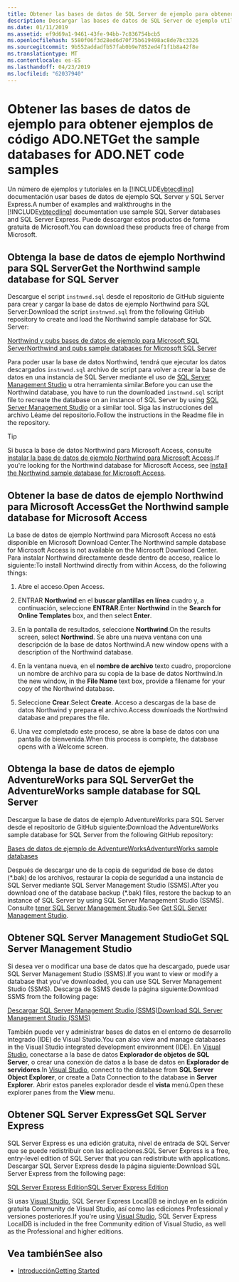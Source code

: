 ```yaml
---
title: Obtener las bases de datos de SQL Server de ejemplo para obtener ejemplos de código ADO.NET
description: Descargar las bases de datos de SQL Server de ejemplo utilizados en los ejemplos de código en la documentación de ADO.NET, así como herramientas de administración y SQL Server
ms.date: 01/11/2019
ms.assetid: ef9d69a1-9461-43fe-94bb-7c836754bcb5
ms.openlocfilehash: 5580f06f3d28ed6d70f75b619498ac8de7bc3326
ms.sourcegitcommit: 9b552addadfb57fab0b9e7852ed4f1f1b8a42f8e
ms.translationtype: MT
ms.contentlocale: es-ES
ms.lasthandoff: 04/23/2019
ms.locfileid: "62037940"
---
```

# <a name="get-the-sample-databases-for-adonet-code-samples"></a><span data-ttu-id="c874e-103">Obtener las bases de datos de ejemplo para obtener ejemplos de código ADO.NET</span><span class="sxs-lookup"><span data-stu-id="c874e-103">Get the sample databases for ADO.NET code samples</span></span>

<span data-ttu-id="c874e-104">Un número de ejemplos y tutoriales en la [!INCLUDE[vbtecdlinq](../../../../../../includes/vbtecdlinq-md.md)] documentación usar bases de datos de ejemplo SQL Server y SQL Server Express.</span><span class="sxs-lookup"><span data-stu-id="c874e-104">A number of examples and walkthroughs in the [!INCLUDE[vbtecdlinq](../../../../../../includes/vbtecdlinq-md.md)] documentation use sample SQL Server databases and SQL Server Express.</span></span> <span data-ttu-id="c874e-105">Puede descargar estos productos de forma gratuita de Microsoft.</span><span class="sxs-lookup"><span data-stu-id="c874e-105">You can download these products free of charge from Microsoft.</span></span>

## <a name="get-the-northwind-sample-database-for-sql-server"></a><span data-ttu-id="c874e-106">Obtenga la base de datos de ejemplo Northwind para SQL Server</span><span class="sxs-lookup"><span data-stu-id="c874e-106">Get the Northwind sample database for SQL Server</span></span>

<span data-ttu-id="c874e-107">Descargue el script `instnwnd.sql` desde el repositorio de GitHub siguiente para crear y cargar la base de datos de ejemplo Northwind para SQL Server:</span><span class="sxs-lookup"><span data-stu-id="c874e-107">Download the script `instnwnd.sql` from the following GitHub repository to create and load the Northwind sample database for SQL Server:</span></span>

[<span data-ttu-id="c874e-108">Northwind y pubs bases de datos de ejemplo para Microsoft SQL Server</span><span class="sxs-lookup"><span data-stu-id="c874e-108">Northwind and pubs sample databases for Microsoft SQL Server</span></span>](https://github.com/Microsoft/sql-server-samples/tree/master/samples/databases/northwind-pubs)

<span data-ttu-id="c874e-109">Para poder usar la base de datos Northwind, tendrá que ejecutar los datos descargados `instnwnd.sql` archivo de script para volver a crear la base de datos en una instancia de SQL Server mediante el uso de [SQL Server Management Studio](#get_ssms) u otra herramienta similar.</span><span class="sxs-lookup"><span data-stu-id="c874e-109">Before you can use the Northwind database, you have to run the downloaded `instnwnd.sql` script file to recreate the database on an instance of SQL Server by using [SQL Server Management Studio](#get_ssms) or a similar tool.</span></span> <span data-ttu-id="c874e-110">Siga las instrucciones del archivo Léame del repositorio.</span><span class="sxs-lookup"><span data-stu-id="c874e-110">Follow the instructions in the Readme file in the repository.</span></span>

> [!TIP]
> <span data-ttu-id="c874e-111">Si busca la base de datos Northwind para Microsoft Access, consulte [instalar la base de datos de ejemplo Northwind para Microsoft Access](#northwind_access).</span><span class="sxs-lookup"><span data-stu-id="c874e-111">If you're looking for the Northwind database for Microsoft Access, see [Install the Northwind sample database for Microsoft Access](#northwind_access).</span></span>

## <a name="northwind_access"></a> <span data-ttu-id="c874e-112">Obtener la base de datos de ejemplo Northwind para Microsoft Access</span><span class="sxs-lookup"><span data-stu-id="c874e-112">Get the Northwind sample database for Microsoft Access</span></span>

<span data-ttu-id="c874e-113">La base de datos de ejemplo Northwind para Microsoft Access no está disponible en Microsoft Download Center.</span><span class="sxs-lookup"><span data-stu-id="c874e-113">The Northwind sample database for Microsoft Access is not available on the Microsoft Download Center.</span></span> <span data-ttu-id="c874e-114">Para instalar Northwind directamente desde dentro de acceso, realice lo siguiente:</span><span class="sxs-lookup"><span data-stu-id="c874e-114">To install Northwind directly from within Access, do the following things:</span></span>

1. <span data-ttu-id="c874e-115">Abre el acceso.</span><span class="sxs-lookup"><span data-stu-id="c874e-115">Open Access.</span></span>

1. <span data-ttu-id="c874e-116">ENTRAR **Northwind** en el **buscar plantillas en línea** cuadro y, a continuación, seleccione **ENTRAR**.</span><span class="sxs-lookup"><span data-stu-id="c874e-116">Enter **Northwind** in the **Search for Online Templates** box, and then select **Enter**.</span></span>

1. <span data-ttu-id="c874e-117">En la pantalla de resultados, seleccione **Northwind**.</span><span class="sxs-lookup"><span data-stu-id="c874e-117">On the results screen, select **Northwind**.</span></span> <span data-ttu-id="c874e-118">Se abre una nueva ventana con una descripción de la base de datos Northwind.</span><span class="sxs-lookup"><span data-stu-id="c874e-118">A new window opens with a description of the Northwind database.</span></span>

1. <span data-ttu-id="c874e-119">En la ventana nueva, en el **nombre de archivo** texto cuadro, proporcione un nombre de archivo para su copia de la base de datos Northwind.</span><span class="sxs-lookup"><span data-stu-id="c874e-119">In the new window, in the **File Name** text box, provide a filename for your copy of the Northwind database.</span></span>

1. <span data-ttu-id="c874e-120">Seleccione **Crear**.</span><span class="sxs-lookup"><span data-stu-id="c874e-120">Select **Create**.</span></span> <span data-ttu-id="c874e-121">Acceso a descargas de la base de datos Northwind y prepara el archivo.</span><span class="sxs-lookup"><span data-stu-id="c874e-121">Access downloads the Northwind database and prepares the file.</span></span>

1. <span data-ttu-id="c874e-122">Una vez completado este proceso, se abre la base de datos con una pantalla de bienvenida.</span><span class="sxs-lookup"><span data-stu-id="c874e-122">When this process is complete, the database opens with a Welcome screen.</span></span>

## <a name="get-the-adventureworks-sample-database-for-sql-server"></a><span data-ttu-id="c874e-123">Obtenga la base de datos de ejemplo AdventureWorks para SQL Server</span><span class="sxs-lookup"><span data-stu-id="c874e-123">Get the AdventureWorks sample database for SQL Server</span></span>

<span data-ttu-id="c874e-124">Descargue la base de datos de ejemplo AdventureWorks para SQL Server desde el repositorio de GitHub siguiente:</span><span class="sxs-lookup"><span data-stu-id="c874e-124">Download the AdventureWorks sample database for SQL Server from the following GitHub repository:</span></span>

[<span data-ttu-id="c874e-125">Bases de datos de ejemplo de AdventureWorks</span><span class="sxs-lookup"><span data-stu-id="c874e-125">AdventureWorks sample databases</span></span>](https://github.com/Microsoft/sql-server-samples/releases/tag/adventureworks)

<span data-ttu-id="c874e-126">Después de descargar uno de la copia de seguridad de base de datos (\*.bak) de los archivos, restaurar la copia de seguridad a una instancia de SQL Server mediante SQL Server Management Studio (SSMS).</span><span class="sxs-lookup"><span data-stu-id="c874e-126">After you download one of the database backup (\*.bak) files, restore the backup to an instance of SQL Server by using SQL Server Management Studio (SSMS).</span></span> <span data-ttu-id="c874e-127">Consulte [tener SQL Server Management Studio](#get_ssms).</span><span class="sxs-lookup"><span data-stu-id="c874e-127">See [Get SQL Server Management Studio](#get_ssms).</span></span>

## <a name="get_ssms"></a> <span data-ttu-id="c874e-128">Obtener SQL Server Management Studio</span><span class="sxs-lookup"><span data-stu-id="c874e-128">Get SQL Server Management Studio</span></span>
<span data-ttu-id="c874e-129">Si desea ver o modificar una base de datos que ha descargado, puede usar SQL Server Management Studio (SSMS).</span><span class="sxs-lookup"><span data-stu-id="c874e-129">If you want to view or modify a database that you've downloaded, you can use SQL Server Management Studio (SSMS).</span></span> <span data-ttu-id="c874e-130">Descarga de SSMS desde la página siguiente:</span><span class="sxs-lookup"><span data-stu-id="c874e-130">Download SSMS from the following page:</span></span>

[<span data-ttu-id="c874e-131">Descargar SQL Server Management Studio (SSMS)</span><span class="sxs-lookup"><span data-stu-id="c874e-131">Download SQL Server Management Studio (SSMS)</span></span>](/sql/ssms/download-sql-server-management-studio-ssms) 

<span data-ttu-id="c874e-132">También puede ver y administrar bases de datos en el entorno de desarrollo integrado (IDE) de Visual Studio.</span><span class="sxs-lookup"><span data-stu-id="c874e-132">You can also view and manage databases in the Visual Studio integrated development environment (IDE).</span></span> <span data-ttu-id="c874e-133">En [Visual Studio](https://www.visualstudio.com/downloads/?utm_medium=microsoft&utm_source=docs.microsoft.com&utm_campaign=button+cta&utm_content=download+vs2017), conectarse a la base de datos **Explorador de objetos de SQL Server**, o crear una conexión de datos a la base de datos en **Explorador de servidores**.</span><span class="sxs-lookup"><span data-stu-id="c874e-133">In [Visual Studio](https://www.visualstudio.com/downloads/?utm_medium=microsoft&utm_source=docs.microsoft.com&utm_campaign=button+cta&utm_content=download+vs2017), connect to the database from **SQL Server Object Explorer**, or create a Data Connection to the database in **Server Explorer**.</span></span> <span data-ttu-id="c874e-134">Abrir estos paneles explorador desde el **vista** menú.</span><span class="sxs-lookup"><span data-stu-id="c874e-134">Open these explorer panes from the **View** menu.</span></span>

## <a name="get_sql"></a> <span data-ttu-id="c874e-135">Obtener SQL Server Express</span><span class="sxs-lookup"><span data-stu-id="c874e-135">Get SQL Server Express</span></span>

<span data-ttu-id="c874e-136">SQL Server Express es una edición gratuita, nivel de entrada de SQL Server que se puede redistribuir con las aplicaciones.</span><span class="sxs-lookup"><span data-stu-id="c874e-136">SQL Server Express is a free, entry-level edition of SQL Server that you can redistribute with applications.</span></span> <span data-ttu-id="c874e-137">Descargar SQL Server Express desde la página siguiente:</span><span class="sxs-lookup"><span data-stu-id="c874e-137">Download SQL Server Express from the following page:</span></span>
  
[<span data-ttu-id="c874e-138">SQL Server Express Edition</span><span class="sxs-lookup"><span data-stu-id="c874e-138">SQL Server Express Edition</span></span>](https://www.microsoft.com/sql-server/sql-server-editions-express)

<span data-ttu-id="c874e-139">Si usas [Visual Studio](https://www.visualstudio.com/downloads/?utm_medium=microsoft&utm_source=docs.microsoft.com&utm_campaign=button+cta&utm_content=download+vs2017), SQL Server Express LocalDB se incluye en la edición gratuita Community de Visual Studio, así como las ediciones Professional y versiones posteriores.</span><span class="sxs-lookup"><span data-stu-id="c874e-139">If you're using [Visual Studio](https://www.visualstudio.com/downloads/?utm_medium=microsoft&utm_source=docs.microsoft.com&utm_campaign=button+cta&utm_content=download+vs2017), SQL Server Express LocalDB is included in the free Community edition of Visual Studio, as well as the Professional and higher editions.</span></span>  

## <a name="see-also"></a><span data-ttu-id="c874e-140">Vea también</span><span class="sxs-lookup"><span data-stu-id="c874e-140">See also</span></span>

- [<span data-ttu-id="c874e-141">Introducción</span><span class="sxs-lookup"><span data-stu-id="c874e-141">Getting Started</span></span>](../../../../../../docs/framework/data/adonet/sql/linq/getting-started.md)

